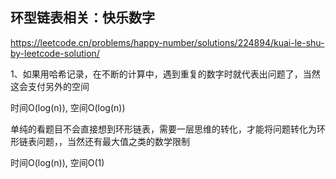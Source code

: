 ## 环型链表相关：快乐数字

https://leetcode.cn/problems/happy-number/solutions/224894/kuai-le-shu-by-leetcode-solution/

1、如果用哈希记录，在不断的计算中，遇到重复的数字时就代表出问题了，当然这会支付另外的空间

时间O(log(n)), 空间O(log(n))

单纯的看题目不会直接想到环形链表，需要一层思维的转化，才能将问题转化为环形链表问题，，当然还有最大值之类的数学限制

时间O(log(n)), 空间O(1)

